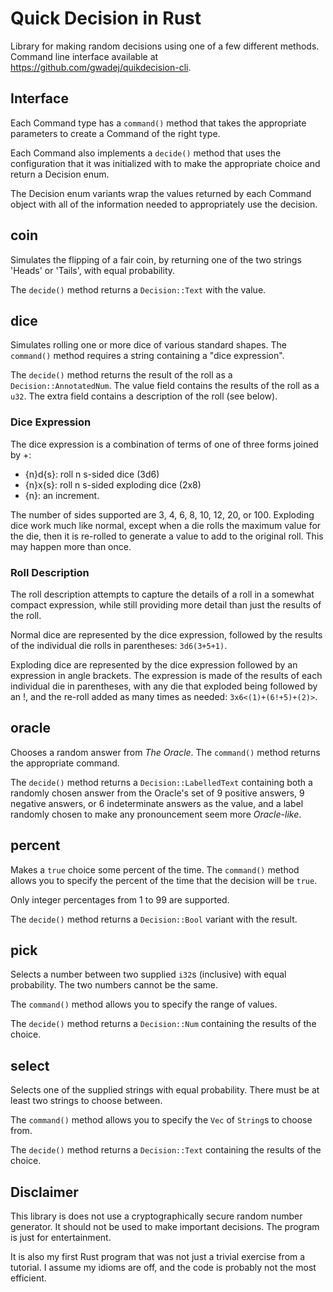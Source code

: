 # Quick Decision in Rust

Library for making random decisions using one of a few different methods.
Command line interface available at https://github.com/gwadej/quikdecision-cli.

## Interface

Each Command type has a `command()` method that takes the appropriate parameters
to create a Command of the right type.

Each Command also implements a `decide()` method that uses the configuration that
it was initialized with to make the appropriate choice and return a Decision enum.

The Decision enum variants wrap the values returned by each Command object with all
of the information needed to appropriately use the decision.

## coin

Simulates the flipping of a fair coin, by returning one of the two strings 'Heads' or 'Tails',
with equal probability.

The `decide()` method returns a `Decision::Text` with the value.

## dice

Simulates rolling one or more dice of various standard shapes. The `command()` method
requires a string containing a "dice expression".

The `decide()` method returns the result of the roll as a `Decision::AnnotatedNum`. The
value field contains the results of the roll as a `u32`. The extra field contains a
description of the roll (see below).

### Dice Expression

The dice expression is a combination of terms of one of three forms joined by +:

   - {n}d{s}: roll n s-sided dice (3d6)
   - {n}x{s}: roll n s-sided exploding dice (2x8)
   - {n}: an increment.

The number of sides supported are 3, 4, 6, 8, 10, 12, 20, or 100. Exploding dice work
much like normal, except when a die rolls the maximum value for the die, then it
is re-rolled to generate a value to add to the original roll. This may happen more
than once.

### Roll Description
             
The roll description attempts to capture the details of a roll in a somewhat compact
expression, while still providing more detail than just the results of the roll.

Normal dice are represented by the dice expression, followed by the results of the
individual die rolls in parentheses: `3d6(3+5+1)`.

Exploding dice are represented by the dice expression followed by an expression in
angle brackets. The expression is made of the results of each individual die in
parentheses, with any die that exploded being followed by an !, and the re-roll
added as many times as needed: `3x6<(1)+(6!+5)+(2)>`.

## oracle

Chooses a random answer from _The Oracle_. The `command()` method returns the
appropriate command.

The `decide()` method returns a `Decision::LabelledText` containing both a
randomly chosen answer from the Oracle's set of 9 positive answers, 9 negative
answers, or 6 indeterminate answers as the value, and a label randomly chosen
to make any pronouncement seem more _Oracle-like_.

## percent

Makes a `true` choice some percent of the time. The `command()` method allows
you to specify the percent of the time that the decision will be `true`.

Only integer percentages from 1 to 99 are supported.

The `decide()` method returns a `Decision::Bool` variant with the result.


## pick

Selects a number between two supplied `i32`s (inclusive) with equal probability.
The two numbers cannot be the same.

The `command()` method allows you to specify the range of values. 

The `decide()` method returns a `Decision::Num` containing the results of the
choice.

## select

Selects one of the supplied strings with equal probability. There must be
at least two strings to choose between.

The `command()` method allows you to specify the `Vec` of `String`s to choose
from.

The `decide()` method returns a `Decision::Text` containing the results of the
choice.

## Disclaimer

This library is does not use a cryptographically secure random number generator.
It should not be used to make important decisions. The program is just for
entertainment.

It is also my first Rust program that was not just a trivial exercise from a tutorial.
I assume my idioms are off, and the code is probably not the most efficient.
